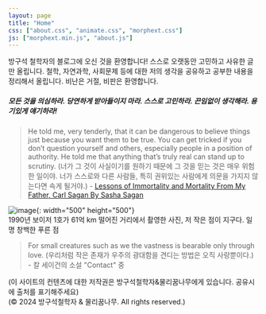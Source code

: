```yaml
---
layout: page
title: "Home"
css: ["about.css", "animate.css", "morphext.css"]
js: ["morphext.min.js", "about.js"]
---
```

<!-- {% include home.html %} -->

방구석 철학자의 블로그에 오신 것을 환영합니다!
스스로 오랫동안 고민하고 사유한 글만 올립니다.
철학, 자연과학, 사회문제 등에 대한 저의 생각을 공유하고 공부한 내용을 정리해서 올립니다. 비난은 거절, 비판은 환영합니다.  
##### 모든 것을 의심하라. 당연하게 받아들이지 마라. 스스로 고민하라. 끈임없이 생각해라. 용기있게 얘기하라!
  
> He told me, very tenderly, that it can be dangerous to believe things just because you want them to be true. You can get tricked if you don’t question yourself and others, especially people in a position of authority. He told me that anything that’s truly real can stand up to scrutiny. (너가 그 것이 사실이기를 원하기 때문에 그 것을 믿는 것은 매우 위험한 일이야. 너가 스스로와 다른 사람들, 특히 권위있는 사람에게 의문을 가지지 않는다면 속게 될거야.) - [Lessons of Immortality and Mortality From My Father, Carl Sagan By Sasha Sagan](https://www.thecut.com/2014/04/my-dad-and-the-cosmos.html)

![image](https://github.com/principia137/principia137.github.io/assets/62958764/83bfefdd-7c58-444b-a0f0-0b0f726f1d71){: width="500" height="500"}  
1990년 보이저 1호가 61억 km 떨어진 거리에서 촬영한 사진, 저 작은 점이 지구다. 일명 창백한 푸른 점  

> For small creatures such as we the vastness is bearable only through love. (우리처럼 작은 존재가 우주의 광대함을 견디는 방법은 오직 사랑뿐이다.) - 칼 세이건의 소설 "Contact" 중
  
(이 사이트의 컨텐츠에 대한 저작권은 방구석철학자&물리꿈나무에게 있습니다. 공유시에 출처를 표기해주세요)  
(© 2024 방구석철학자 & 물리꿈나무. All rights reserved.)